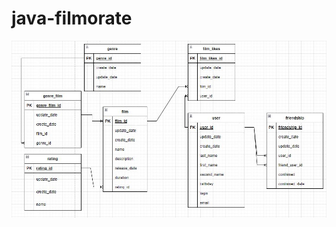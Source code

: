 # java-filmorate

![DB flow chart](https://github.com/viciossevsk/java-filmorate/blob/main/ER_sheme.JPG)


